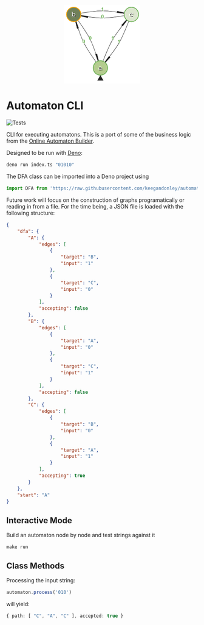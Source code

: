 <div align="center">
	<img width="200" src=".github/graph.png" alt="Graph Logo" /> 
</div>

# Automaton CLI
![Tests](https://github.com/keegandonley/automaton-deno/workflows/Tests/badge.svg)

CLI for executing automatons. This is a port of some of the business logic from the [Online Automaton Builder](https://automatonbuilder.com/).

Designed to be run with [Deno](https://deno.land/):
```bash
deno run index.ts "01010"
```

The DFA class can be imported into a Deno project using

```js
import DFA from 'https://raw.githubusercontent.com/keegandonley/automaton-deno/master/automaton.ts';

```

Future work will focus on the construction of graphs programatically or reading in from a file. For the time being, a JSON file is loaded with the following structure:

```json
{
	"dfa": {
		"A": {
			"edges": [
				{
					"target": "B",
					"input": "1"
				},
				{
					"target": "C",
					"input": "0"
				}
			],
			"accepting": false
		},
		"B": {
			"edges": [
				{
					"target": "A",
					"input": "0"
				},
				{
					"target": "C",
					"input": "1"
				}
			],
			"accepting": false
		},
		"C": {
			"edges": [
				{
					"target": "B",
					"input": "0"
				},
				{
					"target": "A",
					"input": "1"
				}
			],
			"accepting": true
		}
	},
	"start": "A"
}
```

## Interactive Mode
Build an automaton node by node and test strings against it

```
make run
```


## Class Methods
Processing the input string:

```typescript
automaton.process('010')
```

will yield:

```typescript
{ path: [ "C", "A", "C" ], accepted: true }
```
